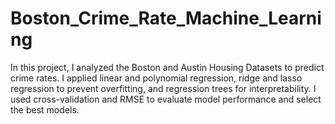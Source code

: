 # Boston_Crime_Rate_Machine_Learning
In this project, I analyzed the Boston and Austin Housing Datasets to predict crime rates. I applied linear and polynomial regression, ridge and lasso regression to prevent overfitting, and regression trees for interpretability. I used cross-validation and RMSE to evaluate model performance and select the best models.
